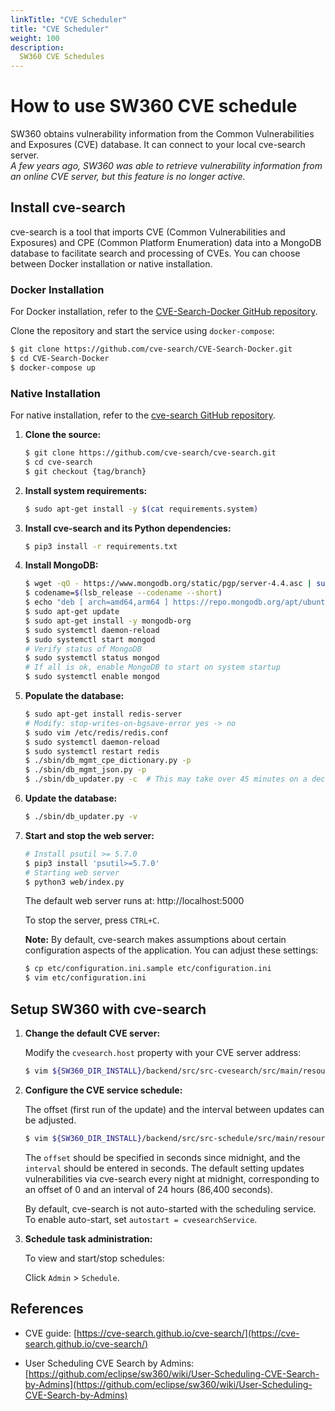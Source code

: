 ```yaml
---
linkTitle: "CVE Scheduler"
title: "CVE Scheduler"
weight: 100
description: 
  SW360 CVE Schedules
---
```


# How to use SW360 CVE schedule

SW360 obtains vulnerability information from the Common Vulnerabilities and Exposures (CVE) database. It can connect to your local cve-search server.  
_A few years ago, SW360 was able to retrieve vulnerability information from an online CVE server, but this feature is no longer active._

## Install cve-search

cve-search is a tool that imports CVE (Common Vulnerabilities and Exposures) and CPE (Common Platform Enumeration) data into a MongoDB database to facilitate search and processing of CVEs. You can choose between Docker installation or native installation.

### Docker Installation

For Docker installation, refer to the [CVE-Search-Docker GitHub repository](https://github.com/cve-search/CVE-Search-Docker).

Clone the repository and start the service using `docker-compose`:

```sh
$ git clone https://github.com/cve-search/CVE-Search-Docker.git
$ cd CVE-Search-Docker
$ docker-compose up
```

### Native Installation

For native installation, refer to the [cve-search GitHub repository](https://github.com/cve-search/cve-search).

1. **Clone the source:**

   ```sh
   $ git clone https://github.com/cve-search/cve-search.git
   $ cd cve-search
   $ git checkout {tag/branch}
   ```

2. **Install system requirements:**

   ```sh
   $ sudo apt-get install -y $(cat requirements.system)
   ```

3. **Install cve-search and its Python dependencies:**

   ```sh
   $ pip3 install -r requirements.txt
   ```

4. **Install MongoDB:**

   ```sh
   $ wget -qO - https://www.mongodb.org/static/pgp/server-4.4.asc | sudo apt-key add -
   $ codename=$(lsb_release --codename --short)
   $ echo "deb [ arch=amd64,arm64 ] https://repo.mongodb.org/apt/ubuntu ${codename}/mongodb-org/4.4 multiverse" | sudo tee /etc/apt/sources.list.d/mongodb-org-4.4.list
   $ sudo apt-get update
   $ sudo apt-get install -y mongodb-org
   $ sudo systemctl daemon-reload
   $ sudo systemctl start mongod
   # Verify status of MongoDB
   $ sudo systemctl status mongod
   # If all is ok, enable MongoDB to start on system startup
   $ sudo systemctl enable mongod
   ```

5. **Populate the database:**

   ```sh
   $ sudo apt-get install redis-server
   # Modify: stop-writes-on-bgsave-error yes -> no
   $ sudo vim /etc/redis/redis.conf
   $ sudo systemctl daemon-reload
   $ sudo systemctl restart redis
   $ ./sbin/db_mgmt_cpe_dictionary.py -p
   $ ./sbin/db_mgmt_json.py -p
   $ ./sbin/db_updater.py -c  # This may take over 45 minutes on a decent machine; please be patient
   ```

6. **Update the database:**

   ```sh
   $ ./sbin/db_updater.py -v
   ```

7. **Start and stop the web server:**

   ```sh
   # Install psutil >= 5.7.0
   $ pip3 install 'psutil>=5.7.0'
   # Starting web server
   $ python3 web/index.py
   ```

   The default web server runs at: http://localhost:5000

   To stop the server, press `CTRL+C`.

   **Note:** By default, cve-search makes assumptions about certain configuration aspects of the application. You can adjust these settings:

   ```sh
   $ cp etc/configuration.ini.sample etc/configuration.ini
   $ vim etc/configuration.ini
   ```

## Setup SW360 with cve-search

1. **Change the default CVE server:**

   Modify the `cvesearch.host` property with your CVE server address:

   ```sh
   $ vim ${SW360_DIR_INSTALL}/backend/src/src-cvesearch/src/main/resources/cvesearch.properties
   ```

2. **Configure the CVE service schedule:**

   The offset (first run of the update) and the interval between updates can be adjusted.

   ```sh
   $ vim ${SW360_DIR_INSTALL}/backend/src/src-schedule/src/main/resources/sw360.properties
   ```

   The `offset` should be specified in seconds since midnight, and the `interval` should be entered in seconds. The default setting updates vulnerabilities via cve-search every night at midnight, corresponding to an offset of 0 and an interval of 24 hours (86,400 seconds).

   By default, cve-search is not auto-started with the scheduling service. To enable auto-start, set `autostart = cvesearchService`.

3. **Schedule task administration:**

   To view and start/stop schedules:

   Click `Admin` > `Schedule`.

## References

- CVE guide: [https://cve-search.github.io/cve-search/](https://cve-search.github.io/cve-search/)

- User Scheduling CVE Search by Admins: [https://github.com/eclipse/sw360/wiki/User-Scheduling-CVE-Search-by-Admins](https://github.com/eclipse/sw360/wiki/User-Scheduling-CVE-Search-by-Admins)
